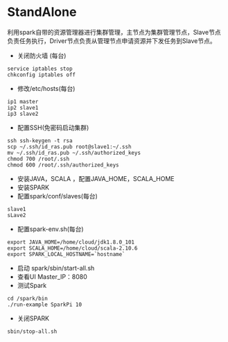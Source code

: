 # StandAlone 
利用spark自带的资源管理器进行集群管理，主节点为集群管理节点，Slave节点负责任务执行，Driver节点负责从管理节点申请资源并下发任务到Slave节点。

- 关闭防火墙 (每台)
```
service iptables stop   
chkconfig iptables off
```
- 修改/etc/hosts(每台)
```
ip1 master
ip2 slave1
ip3 slave2
```
- 配置SSH(免密码启动集群)
```
ssh ssh-keygen -t rsa
scp ~/.ssh/id_ras.pub root@slave1:~/.ssh
mv ~/.ssh/id_ras.pub ~/.ssh/authorized_keys
chmod 700 /root/.ssh     
chmod 600 /root/.ssh/authorized_keys
```
- 安装JAVA，SCALA ，配置JAVA_HOME，SCALA_HOME
- 安装SPARK
- 配置spark/conf/slaves(每台)
```
slave1
sLave2
```
- 配置spark-env.sh(每台)
```
export JAVA_HOME=/home/cloud/jdk1.8.0_101
export SCALA_HOME=/home/cloud/scala-2.10.6
export SPARK_LOCAL_HOSTNAME=`hostname`
```
- 启动 spark/sbin/start-all.sh
- 查看UI   Master_IP：8080 
- 测试Spark 
```
cd /spark/bin
./run-example SparkPi 10
```
- 关闭SPARK 
```
sbin/stop-all.sh
```
